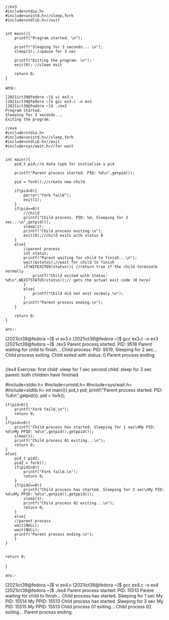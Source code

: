 ```
//ex3
#include<stdio.h>
#include<unistd.h>//sleep,fork
#include<stdlib.h>//exit


int main(){
	printf("Program started. \n");
	
	printf("Sleeping for 3 seconds... \n");
	sleep(3); //pause for 3 sec
	
	printf("Exiting the program. \n");
	exit(0); //clean exit
	
	return 0;
}
```
ans:-
```
[2021ict39@fedora ~]$ vi ex3.c
[2021ict39@fedora ~]$ gcc ex3.c -o ex3
[2021ict39@fedora ~]$ ./ex3
Program started.
Sleeping for 3 seconds...
Exiting the program.
```
```
//ex4
#include<stdio.h>
#include<unistd.h>//sleep,fork
#include<stdlib.h>//exit
#include<sys/wait.h>//for wait


int main(){
	pid_t pid;//a data type for initialize a pid
	
	printf("Parent process started. PID: %d\n",getpid());
	
	pid = fork();//create new child
	
	if(pid<0){
		perror("fork faild");
		exit(1);
	}
	if(pid==0){
		//child
		printf("Child process. PID: %d, Sleeping for 2 sec...\n",getpid());
		sleep(2);
		printf("Child process exiting.\n");
		exit(0);//child exits with status 0
	}
	else{
		//parent process
		int status;
		printf("Parent waiting for child to finish...\n");
		wait(&status);//wait for child to finish
		if(WIFEXITED(status)){ //return true if the child terminate normally
			printf("Child exited with status: %d\n",WEXITSTATUS(status));// gets the actual exit code (0 here)
		}
		else{
			printf("Child did not exit normaly.\n");
		}
		printf("Parent process ending.\n");
	}
	
	return 0;
}
```
```
ans:-
```
[2021ict39@fedora ~]$ vi ex3.c
[2021ict39@fedora ~]$ gcc ex3.c -o ex3
[2021ict39@fedora ~]$ ./ex3
Parent process started. PID: 9518
Parent waiting for child to finish...
Child process. PID: 9519, Sleeping for 2 sec...
Child process exiting.
Child exited with status: 0
Parent process ending.
```
```
//ex4
Exercise:
first child: sleep for 1 sec
second child: sleep for 3 sec
parent: both children have finished

#include<stdio.h>
#include<unistd.h>
#include<sys/wait.h>
#include<stdlib.h>
int main(){
	pid_t pid;
	printf("Parent process started. PID: %d\n",getpid());
	pid = fork();
	
	if(pid<0){
		printf("Fork faild.\n");
		return 0;
	}
	if(pid==0){
		printf("Child process has started. Sleeping for 1 sec\nMy PID: %d\nMy PPID: %d\n",getpid(),getppid());
		sleep(1);
		printf("Child process 01 exiting...\n");
		return 0;
	}
	else{
		pid_t pid2;
		pid2 = fork();
		if(pid2<0){
			printf("Fork faild.\n");
			return 0;
		}
		if(pid2==0){
			printf("Child process has started. Sleeping for 3 sec\nMy PID: %d\nMy PPID: %d\n",getpid(),getppid());
			sleep(3);
			printf("Child process 02 exiting...\n");
			return 0;
		}
		else{
		//parent process
		wait(NULL);
		wait(NULL);
		printf("Parent process ending.\n");
		}
	}
	
	
	return 0;
}
```
ans:-
```
[2021ict39@fedora ~]$ vi ex4.c
[2021ict39@fedora ~]$ gcc ex4.c -o ex4
[2021ict39@fedora ~]$ ./ex4
Parent process started. PID: 15513
Parent waiting for child to finish...
Child process has started. Sleeping for 1 sec
My PID: 15514
My PPID: 15513
Child process has started. Sleeping for 3 sec
My PID: 15515
My PPID: 15513
Child process 01 exiting...
Child process 02 exiting...
Parent process ending.
```


